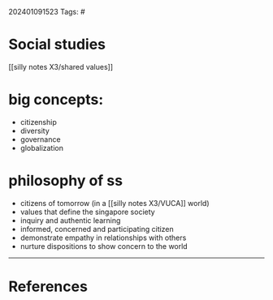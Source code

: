 202401091523
Tags: # 
# Social studies
[[silly notes X3/shared values]]

# big concepts:
- citizenship
- diversity
- governance
- globalization

# philosophy of ss
- citizens of tomorrow (in a [[silly notes X3/VUCA]] world)
- values that define the singapore society
- inquiry and authentic learning
- informed, concerned and participating citizen
- demonstrate empathy in relationships with others
- nurture dispositions to show concern to the world

---
# References

